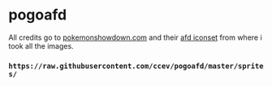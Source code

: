 # pogoafd

All credits go to [pokemonshowdown.com](https://play.pokemonshowdown.com/) and their [afd iconset](https://play.pokemonshowdown.com/sprites/afd/) from where i took all the images.

### `https://raw.githubusercontent.com/ccev/pogoafd/master/sprites/`
